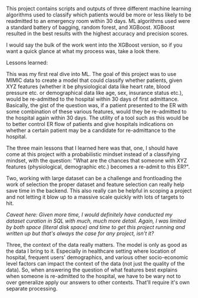 This project contains scripts and outputs of three different machine learning algorithms used to classify which patients would be more or less likely to be readmitted to an emergency room within 30 days. ML algorithms used were a standard battery of bagging, random forest, and XGBoost. XGBoost resulted in the best results with the highest accuracy and precision scores.

I would say the bulk of the work went into the XGBoost version, so if you want a quick glance at what my process was, take a look there. 

Lessons learned: 

This was my first real dive into ML. The goal of this project was to use MIMIC data to create a model that could classify whether patients, given XYZ features (whether it be physiological data like heart rate, blood pressure etc. or demographical data like age, sex, insurance status etc.), would be re-admitted to the hospital within 30 days of first admittance. Basically, the gist of the question was, if a patient presented to the ER with some combination of these various features, would they be re-admitted to the hospital again within 30 days. The utility of a tool such as this would be to better control ER flow of patients and give hospitals indications on whether a certain patient may be a candidate for re-admittance to the hospital.

The three main lessons that I learned here was that, one, I should have come at this project with a probabilistic mindset instead of a classifying mindset, with the question: "What are the chances that someone with XYZ features (physiological, demographic etc.) becomes a re-admit to this ER?".

Two, working with large dataset can be a challenge and frontloading the work of selection the proper dataset and feature selection can really help save time in the backend. This also really can be helpful in scoping a project and not letting it blow up to a massive scale quickly with lots of targets to hit.

_Caveat here: Given more time, I would definitely have conducted my dataset curation in SQL with much, much more detail. Again, I was limited by both space (literal disk space) and time to get this project running and written up but that's always the case for any project, isn't it?_

Three, the context of the data really matters. The model is only as good as the data I bring to it. Especially in healthcare setting where location of hospital, frequent users' demographics, and various other socio-economic level factors can impact the context of the data (not just the quality of the data). So, when answering the question of what features best explains when someone is re-admitted to the hospital, we have to be wary not to over generalize apply our answers to other contexts. That'll require it's own separate processing.
